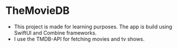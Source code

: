 # TheMovieDB

- This project is made for learning purposes. The app is build using SwiftUI and Combine frameworks.
- I use the TMDB-API for fetching movies and tv shows.
